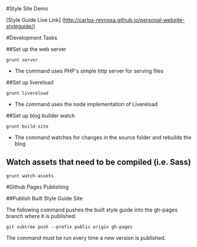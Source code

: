 #Style Site Demo

[Style Guide Live Link] (http://carlos-reynosa.github.io/personal-website-styleguide/)

#Development Tasks

##Set up the web server

`grunt server`

- The command uses PHP's simple http server for serving files

##Set up livereload

`grunt livereload`

- The command uses the node implementation of Livereload

##Set up blog builder watch

`grunt build-site`

- The command watches for changes in the source folder and rebuilds the blog

## Watch assets that need to be compiled (i.e. Sass)

`grunt watch-assets`

#Github Pages Publishing

##Publish Built Style Guide Site

The following command pushes the built style guide into the gh-pages branch where it is published:

`git subtree push --prefix public origin gh-pages`

The command must be run every time a new version is published.